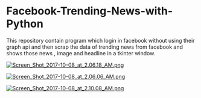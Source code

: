 # Facebook-Trending-News-with-Python
This repository contain program which login in facebook without using their graph api and then scrap the data of trending news from facebook and shows those news , image and headline in a tkinter window.


[![Screen_Shot_2017-10-08_at_2.06.18_AM.png](https://s1.postimg.org/208i1jr7jj/Screen_Shot_2017-10-08_at_2.06.18_AM.png)](https://postimg.org/image/10seodogdn/)


[![Screen_Shot_2017-10-08_at_2.06.06_AM.png](https://s1.postimg.org/70b20rtefz/Screen_Shot_2017-10-08_at_2.06.06_AM.png)](https://postimg.org/image/73unyhmh5n/)

[![Screen_Shot_2017-10-08_at_2.10.08_AM.png](https://s1.postimg.org/4rubnsn1lr/Screen_Shot_2017-10-08_at_2.10.08_AM.png)](https://postimg.org/image/80tfkgaj8b/)
